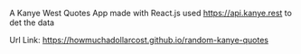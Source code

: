 
A Kanye West Quotes App made with React.js
used https://api.kanye.rest to det the data

Url Link: https://howmuchadollarcost.github.io/random-kanye-quotes 
